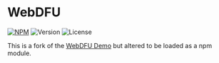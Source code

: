 # WebDFU

[![NPM](https://img.shields.io/npm/v/webdfu?style=flat-square)](https://www.npmjs.com/package/webdfu)
![Version](https://img.shields.io/github/package-json/v/M4xi1m3/webdfu?color=green&style=flat-square)
![License](https://img.shields.io/npm/l/webdfu?color=blue&style=flat-square)

This is a fork of the [WebDFU Demo](https://github.com/devanlai/webdfu) but altered to be loaded as a npm module.
